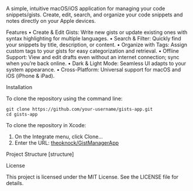 A simple, intuitive macOS/iOS application for managing your code snippets/gists. Create, edit, search, and organize your code snippets and notes directly on your Apple devices.

Features
	•	Create & Edit Gists: Write new gists or update existing ones with syntax highlighting for multiple languages.
	•	Search & Filter: Quickly find your snippets by title, description, or content.
	•	Organize with Tags: Assign custom tags to your gists for easy categorization and retrieval.
	•	Offline Support: View and edit drafts even without an internet connection; sync when you’re back online.
	•	Dark & Light Mode: Seamless UI adapts to your system appearance.
	•	Cross-Platform: Universal support for macOS and iOS (iPhone & iPad).

Installation

To clone the repository using the command line:
```
git clone https://github.com/your-username/gists-app.git
cd gists-app
```

To clone the repository in Xcode:
1. On the Integrate menu, click Clone…
2. Enter the URL: [theoknock/GistManagerApp](https://github.com/theoknock/GistManagerApp.git)

Project Structure
[structure]

License

This project is licensed under the MIT License. See the LICENSE file for details.


